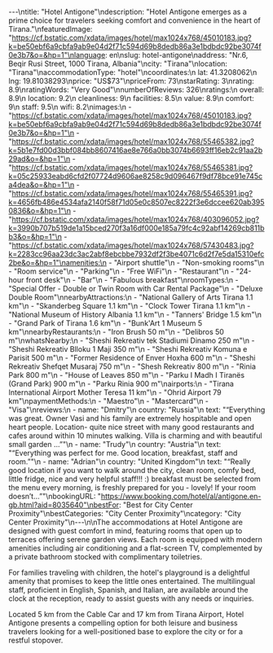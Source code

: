 ---\ntitle: "Hotel Antigone"\ndescription: "Hotel Antigone emerges as a prime choice for travelers seeking comfort and convenience in the heart of Tirana."\nfeaturedImage: "https://cf.bstatic.com/xdata/images/hotel/max1024x768/45010183.jpg?k=be50ebf6a9cbfa9ab9e04d2f71c594d69b8dedb86a3e1bdbdc92be3074f0e3b7&o=&hp=1"\nlanguage: en\nslug: hotel-antigone\naddress: "Nr.6, Beqir Rusi Street, 1000 Tirana, Albania"\ncity: "Tirana"\nlocation: "Tirana"\naccommodationType: "hotel"\ncoordinates:\n  lat: 41.3208062\n  lng: 19.81038293\nprice: "US$73"\npriceFrom: 73\nstarRating: 3\nrating: 8.9\nratingWords: "Very Good"\nnumberOfReviews: 326\nratings:\n  overall: 8.9\n  location: 9.2\n  cleanliness: 9\n  facilities: 8.5\n  value: 8.9\n  comfort: 9\n  staff: 9.5\n  wifi: 8.2\nimages:\n  - "https://cf.bstatic.com/xdata/images/hotel/max1024x768/45010183.jpg?k=be50ebf6a9cbfa9ab9e04d2f71c594d69b8dedb86a3e1bdbdc92be3074f0e3b7&o=&hp=1"\n  - "https://cf.bstatic.com/xdata/images/hotel/max1024x768/55465382.jpg?k=5b1e7fd00d3bbf084bb8607416ae8e766a0bb3074b6693ff16eb2c91aa2b29ad&o=&hp=1"\n  - "https://cf.bstatic.com/xdata/images/hotel/max1024x768/55465381.jpg?k=05c25933eabd6cfd2f07724d9606ae8258c9d096467f9df78bce91e745ca4dea&o=&hp=1"\n  - "https://cf.bstatic.com/xdata/images/hotel/max1024x768/55465391.jpg?k=4656fb486e4534afa2140f58f71d05e0c8507ec8222f3e6dccee620ab3950836&o=&hp=1"\n  - "https://cf.bstatic.com/xdata/images/hotel/max1024x768/403096052.jpg?k=3990b707b519de1a15bced270f3a16df000e185a79fc4c92abf14269cb811bb3&o=&hp=1"\n  - "https://cf.bstatic.com/xdata/images/hotel/max1024x768/57430483.jpg?k=2283cc96aa23dc3ac2abf8ebcbbe7932df2f3be4071c6d2f7e5da15310efc2be&o=&hp=1"\namenities:\n  - "Airport shuttle"\n  - "Non-smoking rooms"\n  - "Room service"\n  - "Parking"\n  - "Free WiFi"\n  - "Restaurant"\n  - "24-hour front desk"\n  - "Bar"\n  - "Fabulous breakfast"\nroomTypes:\n  - "Special Offer - Double or Twin Room with Car Rental Package"\n  - "Deluxe Double Room"\nnearbyAttractions:\n  - "National Gallery of Arts Tirana 1.1 km"\n  - "Skanderbeg Square 1.1 km"\n  - "Clock Tower Tirana 1.1 km"\n  - "National Museum of History Albania 1.1 km"\n  - "Tanners' Bridge 1.5 km"\n  - "Grand Park of Tirana 1.6 km"\n  - "Bunk'Art 1 Museum 5 km"\nnearbyRestaurants:\n  - "Iron Brush 50 m"\n  - "Delibros 50 m"\nwhatsNearby:\n  - "Sheshi Rekreativ tek Stadiumi Dinamo 250 m"\n  - "Sheshi Rekreativ Blloku 1 Maji 350 m"\n  - "Sheshi Rekreativ Komuna e Parisit 500 m"\n  - "Former Residence of Enver Hoxha 600 m"\n  - "Sheshi Rekreativ Shefqet Musaraj 750 m"\n  - "Shesh Rekreativ 800 m"\n  - "Rinia Park 800 m"\n  - "House of Leaves 850 m"\n  - "Parku I Madh I Tiranës (Grand Park) 900 m"\n  - "Parku Rinia 900 m"\nairports:\n  - "Tirana International Airport Mother Teresa 11 km"\n  - "Ohrid Airport 79 km"\npaymentMethods:\n  - "Maestro"\n  - "Mastercard"\n  - "Visa"\nreviews:\n  - name: "Dmitry"\n    country: "Russia"\n    text: "“Everything was great.
Owner Vasi and his family are extremely hospitable and open heart people.
Location- quite nice street with many good restaurants and cafes around within 10 minutes walking.
Villa is charming and with beautiful small garden ...”"\n  - name: "Trudy"\n    country: "Austria"\n    text: "“Everything was perfect for me. Good location, breakfast, staff and room.”"\n  - name: "Adrian"\n    country: "United Kingdom"\n    text: "“Really good location if you want to walk around the city, clean room, comfy bed, little fridge, nice and very helpful staff!!! :) breakfast must be selected from the menu every morning, is freshly prepared for you - lovely! If your room doesn’t...”"\nbookingURL: "https://www.booking.com/hotel/al/antigone.en-gb.html?aid=8035640"\nbestFor: "Best for City Center Proximity"\nbestCategories: "City Center Proximity"\ncategory: "City Center Proximity"\n---\n\nThe accommodations at Hotel Antigone are designed with guest comfort in mind, featuring rooms that open up to terraces offering serene garden views. Each room is equipped with modern amenities including air conditioning and a flat-screen TV, complemented by a private bathroom stocked with complimentary toiletries.

For families traveling with children, the hotel's playground is a delightful amenity that promises to keep the little ones entertained. The multilingual staff, proficient in English, Spanish, and Italian, are available around the clock at the reception, ready to assist guests with any needs or inquiries.

Located 5 km from the Cable Car and 17 km from Tirana Airport, Hotel Antigone presents a compelling option for both leisure and business travelers looking for a well-positioned base to explore the city or for a restful stopover.
